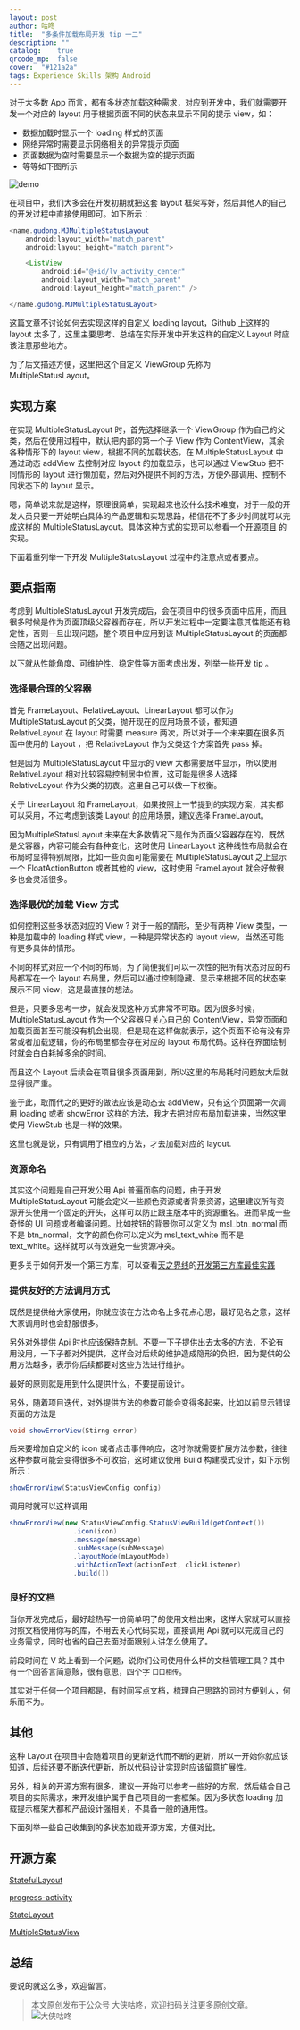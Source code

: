 ```yaml
---
layout: post
author: 咕咚
title:  "多条件加载布局开发 tip 一二"
description: ""
catalog:    true
qrcode_mp:  false
cover:  "#121a2a"
tags: Experience Skills 架构 Android 
---
```


对于大多数 App 而言，都有多状态加载这种需求，对应到开发中，我们就需要开发一个对应的 layout 用于根据页面不同的状态来显示不同的提示 view，如：

* 数据加载时显示一个 loading 样式的页面
* 网络异常时需要显示网络相关的异常提示页面
* 页面数据为空时需要显示一个数据为空的提示页面
* 等等如下图所示

![demo](http://7xr9gx.com1.z0.glb.clouddn.com/loading_status.png)

在项目中，我们大多会在开发初期就把这套 layout 框架写好，然后其他人的自己的开发过程中直接使用即可。如下所示：

```java
<name.gudong.MJMultipleStatusLayout
    android:layout_width="match_parent"
    android:layout_height="match_parent">

    <ListView
        android:id="@+id/lv_activity_center"
        android:layout_width="match_parent"
        android:layout_height="match_parent" />

</name.gudong.MJMultipleStatusLayout>
```

这篇文章不讨论如何去实现这样的自定义 loading layout，Github 上这样的 layout 太多了，这里主要思考、总结在实际开发中开发这样的自定义 Layout 时应该注意那些地方。

为了后文描述方便，这里把这个自定义 ViewGroup 先称为 MultipleStatusLayout。

## 实现方案

在实现 MultipleStatusLayout  时，首先选择继承一个 ViewGroup 作为自己的父类，然后在使用过程中，默认把内部的第一个子 View 作为 ContentView，其余各种情形下的 layout view，根据不同的加载状态，在 MultipleStatusLayout 中通过动态 addView 去控制对应 layout 的加载显示，也可以通过 ViewStub 把不同情形的 layout 进行懒加载，然后对外提供不同的方法，方便外部调用、控制不同状态下的 layout 显示。

嗯，简单说来就是这样，原理很简单，实现起来也没什么技术难度，对于一般的开发人员只要一开始明白具体的产品逻辑和实现思路，相信花不了多少时间就可以完成这样的 MultipleStatusLayout。具体这种方式的实现可以参看一个[开源项目](https://github.com/qyxxjd/MultipleStatusView/blob/master/multiple-status-view/src/main/java/com/classic/common/MultipleStatusView.java) 的实现。

下面着重列举一下开发 MultipleStatusLayout 过程中的注意点或者要点。

## 要点指南 

考虑到 MultipleStatusLayout  开发完成后，会在项目中的很多页面中应用，而且很多时候是作为页面顶级父容器而存在，所以开发过程中一定要注意其性能还有稳定性，否则一旦出现问题，整个项目中应用到该 MultipleStatusLayout  的页面都会随之出现问题。

以下就从性能角度、可维护性、稳定性等方面考虑出发，列举一些开发 tip 。

### 选择最合理的父容器

首先 FrameLayout、RelativeLayout、LinearLayout 都可以作为 MultipleStatusLayout  的父类，抛开现在的应用场景不谈，都知道 RelativeLayout 在 layout 时需要 measure 两次，所以对于一个未来要在很多页面中使用的 Layout ，把 RelativeLayout 作为父类这个方案首先 pass 掉。

但是因为 MultipleStatusLayout 中显示的 view 大都需要居中显示，所以使用 RelativeLayout 相对比较容易控制居中位置，这可能是很多人选择 RelativeLayout  作为父类的初衷。这里自己可以做一下权衡。

关于 LinearLayout 和 FrameLayout，如果按照上一节提到的实现方案，其实都可以采用，不过考虑到该类 Layout 的应用场景，建议选择 FrameLayout。

因为MultipleStatusLayout 未来在大多数情况下是作为页面父容器存在的，既然是父容器，内容可能会有各种变化，这时使用 LinearLayout  这种线性布局就会在布局时显得特别局限，比如一些页面可能需要在 MultipleStatusLayout 之上显示一个 FloatActionButton 或者其他的 view，这时使用 FrameLayout 就会好做很多也会灵活很多。

### 选择最优的加载 View 方式 

如何控制这些多状态对应的 View ? 对于一般的情形，至少有两种 View 类型，一种是加载中的 loading 样式 view，一种是异常状态的 layout view，当然还可能有更多具体的情形。

不同的样式对应一个不同的布局，为了简便我们可以一次性的把所有状态对应的布局都写在一个 layout 布局里，然后可以通过控制隐藏、显示来根据不同的状态来展示不同 view，这是最直接的想法。

但是，只要多思考一步，就会发现这种方式非常不可取。因为很多时候，MultipleStatusLayout 作为一个父容器只关心自己的 ContentView，异常页面和加载页面甚至可能没有机会出现，但是现在这样做就表示，这个页面不论有没有异常或者加载逻辑，你的布局里都会存在对应的 layout 布局代码。这样在界面绘制时就会白白耗掉多余的时间。

而且这个 Layout 后续会在项目很多页面用到，所以这里的布局耗时问题放大后就显得很严重。

鉴于此，取而代之的更好的做法应该是动态去 addView，只有这个页面第一次调用 loading 或者 showError 这样的方法，我才去把对应布局加载进来，当然这里使用 ViewStub 也是一样的效果。

这里也就是说，只有调用了相应的方法，才去加载对应的 layout.

### 资源命名

其实这个问题是自己开发公用 Api 普遍面临的问题，由于开发 MultipleStatusLayout 可能会定义一些颜色资源或者背景资源，这里建议所有资源开头使用一个固定的开头，这样可以防止跟主版本中的资源重名。进而早成一些奇怪的 UI 问题或者编译问题。比如按钮的背景你可以定义为 msl_btn_normal 而不是 btn_normal，文字的颜色你可以定义为 msl_text_white 而不是 text_white。这样就可以有效避免一些资源冲突。

更多关于如何开发一个第三方库，可以查看[天之界线](https://github.com/tianzhijiexian/)的[开发第三方库最佳实践](http://www.jianshu.com/p/0aacd419cb7e)

### 提供友好的方法调用方式

既然是提供给大家使用，你就应该在方法命名上多花点心思，最好见名之意，这样大家调用时也会舒服很多。

另外对外提供 Api 时也应该保持克制。不要一下子提供出去太多的方法，不论有用没用，一下子都对外提供，这样会对后续的维护造成隐形的负担，因为提供的公用方法越多，表示你后续都要对这些方法进行维护。

最好的原则就是用到什么提供什么，不要提前设计。

另外，随着项目迭代，对外提供方法的参数可能会变得多起来，比如以前显示错误页面的方法是 

```java
void showErrorView(Stirng error) 
```

后来要增加自定义的 icon 或者点击事件响应，这时你就需要扩展方法参数，往往这种参数可能会变得很多不可收拾，这时建议使用 Build 构建模式设计，如下示例所示：

```java
showErrorView(StatusViewConfig config) 
```

调用时就可以这样调用

```java
showErrorView(new StatusViewConfig.StatusViewBuild(getContext())
                .icon(icon)
                .message(message)
                .subMessage(subMessage)
                .layoutMode(mLayoutMode)
                .withActionText(actionText, clickListener)
                .build())
```

### 良好的文档

当你开发完成后，最好趁热写一份简单明了的使用文档出来，这样大家就可以直接对照文档使用你写的库，不用去关心代码实现，直接调用 Api 就可以完成自己的业务需求，同时也省的自己去面对面跟别人讲怎么使用了。

前段时间在 V 站上看到一个问题，说你们公司使用什么样的文档管理工具？其中有一个回答言简意赅，很有意思，四个字 `口口相传`。

其实对于任何一个项目都是，有时间写点文档，梳理自己思路的同时方便别人，何乐而不为。

## 其他

这种 Layout 在项目中会随着项目的更新迭代而不断的更新，所以一开始你就应该知道，后续还要不断迭代更新，所以代码设计实现时应该留意扩展性。

另外，相关的开源方案有很多，建议一开始可以参考一些好的方案，然后结合自己项目的实际需求，来开发维护属于自己项目的一套框架。因为多状态 loading 加载提示框架大都和产品设计强相关，不具备一般的通用性。

下面列举一些自己收集到的多状态加载开源方案，方便对比。

## 开源方案

[StatefulLayout](https://github.com/gturedi/StatefulLayout)

[progress-activity](https://github.com/vlonjatg/progress-activity)

[StateLayout](https://github.com/lufficc/StateLayout)

[MultipleStatusView](https://github.com/qyxxjd/MultipleStatusView)

## 总结

要说的就这么多，欢迎留言。

> 本文原创发布于公众号 大侠咕咚，欢迎扫码关注更多原创文章。
> ![大侠咕咚](http://upload-images.jianshu.io/upload_images/588640-20fdcda8075edb5d.jpg?imageMogr2/auto-orient/strip%7CimageView2/2/w/1240)



